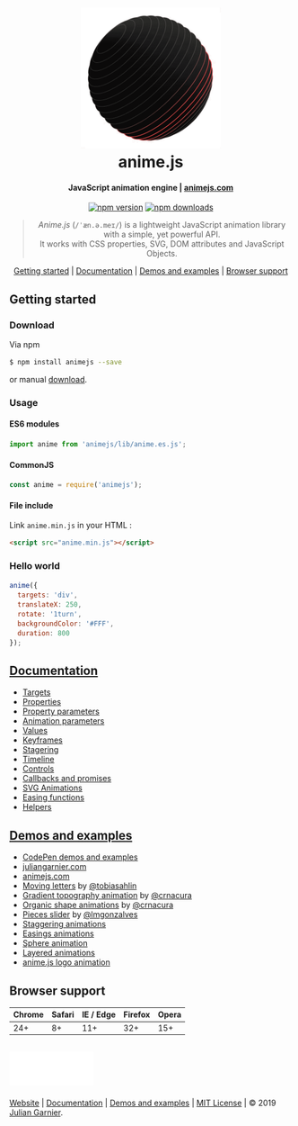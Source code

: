 <h1 align="center">
  <a href="https://animejs.com"><img src="/documentation/assets/img/animejs-v3-header-animation.gif" width="250"/></a>
  <br>
  anime.js
</h1>

<h4 align="center">JavaScript animation engine | <a href="https://animejs.com" target="_blank">animejs.com</a></h4>

<p align="center">
  <a href="https://www.npmjs.com/package/animejs" rel="nofollow"><img src="https://camo.githubusercontent.com/011820ee25bf1d3ddaf635d869903b98eccaeae7/68747470733a2f2f696d672e736869656c64732e696f2f6e706d2f762f616e696d656a732e7376673f7374796c653d666c61742d737175617265" alt="npm version" data-canonical-src="https://img.shields.io/npm/v/animejs.svg?style=flat-square" style="max-width:100%;"></a>
  <a href="https://www.npmjs.com/package/animejs" rel="nofollow"><img src="https://camo.githubusercontent.com/3e9b69d51aee25fad784a3097676696096621d47/68747470733a2f2f696d672e736869656c64732e696f2f6e706d2f646d2f616e696d656a732e7376673f7374796c653d666c61742d737175617265" alt="npm downloads" data-canonical-src="https://img.shields.io/npm/dm/animejs.svg?style=flat-square" style="max-width:100%;"></a>
</p>

<blockquote align="center">
  <em>Anime.js</em> (<code>/ˈæn.ə.meɪ/</code>) is a lightweight JavaScript animation library with a simple, yet powerful API.<br>
  It works with CSS properties, SVG, DOM attributes and JavaScript Objects.
</blockquote>

<p align="center">
  <a href="#getting-started">Getting started</a>&nbsp;|&nbsp;<a href="#documentation">Documentation</a>&nbsp;|&nbsp;<a href="#demos-and-examples">Demos and examples</a>&nbsp;|&nbsp;<a href="#browser-support">Browser support</a>
</p>

## Getting started

### Download

Via npm

```bash
$ npm install animejs --save
```

or manual [download](https://github.com/juliangarnier/anime/archive/master.zip).

### Usage

#### ES6 modules

```javascript
import anime from 'animejs/lib/anime.es.js';
```

#### CommonJS

```javascript
const anime = require('animejs');
```

#### File include

Link `anime.min.js` in your HTML :

```html
<script src="anime.min.js"></script>
```

### Hello world

```javascript
anime({
  targets: 'div',
  translateX: 250,
  rotate: '1turn',
  backgroundColor: '#FFF',
  duration: 800
});
```

## [Documentation](https://animejs.com/documentation/)

* [Targets](https://animejs.com/documentation/#cssSelector)
* [Properties](https://animejs.com/documentation/#cssProperties)
* [Property parameters](https://animejs.com/documentation/#duration)
* [Animation parameters](https://animejs.com/documentation/#direction)
* [Values](https://animejs.com/documentation/#unitlessValue)
* [Keyframes](https://animejs.com/documentation/#animationKeyframes)
* [Stagering](https://animejs.com/documentation/#staggeringBasics)
* [Timeline](https://animejs.com/documentation/#timelineBasics)
* [Controls](https://animejs.com/documentation/#playPause)
* [Callbacks and promises](https://animejs.com/documentation/#update)
* [SVG Animations](https://animejs.com/documentation/#motionPath)
* [Easing functions](https://animejs.com/documentation/#linearEasing)
* [Helpers](https://animejs.com/documentation/#remove)

## [Demos and examples](http://codepen.io/collection/b392d3a52d6abf5b8d9fda4e4cab61ab/)

* [CodePen demos and examples](http://codepen.io/collection/b392d3a52d6abf5b8d9fda4e4cab61ab/)
* [juliangarnier.com](http://juliangarnier.com)
* [animejs.com](https://animejs.com)
* [Moving letters](http://tobiasahlin.com/moving-letters/) by [@tobiasahlin](https://twitter.com/tobiasahlin)
* [Gradient topography animation](https://tympanus.net/Development/GradientTopographyAnimation/) by [@crnacura](https://twitter.com/crnacura)
* [Organic shape animations](https://tympanus.net/Development/OrganicShapeAnimations/) by [@crnacura](https://twitter.com/crnacura)
* [Pieces slider](https://tympanus.net/Tutorials/PiecesSlider/) by [@lmgonzalves](https://twitter.com/lmgonzalves)
* [Staggering animations](https://codepen.io/juliangarnier/pen/4fe31bbe8579a256e828cd4d48c86182?editors=0100)
* [Easings animations](https://codepen.io/juliangarnier/pen/444ed909fd5de38e3a77cc6e95fc1884)
* [Sphere animation](https://codepen.io/juliangarnier/pen/b3bb8ca599ad0f9d00dd044e56cbdea5?editors=0010)
* [Layered animations](https://codepen.io/juliangarnier/pen/6ca836535cbea42157d1b8d56d00be84?editors=0010)
* [anime.js logo animation](https://codepen.io/juliangarnier/pen/d43e8ec355c30871cbe775193255d6f6?editors=0010)


## Browser support

| Chrome | Safari | IE / Edge | Firefox | Opera |
| --- | --- | --- | --- | --- |
| 24+ | 8+ | 11+ | 32+ | 15+ |

## <a href="https://animejs.com"><img src="/documentation/assets/img/animejs-v3-logo-animation.gif" width="150" alt="anime-js-v3-logo"/></a>

[Website](https://animejs.com/) | [Documentation](https://animejs.com/documentation/) | [Demos and examples](http://codepen.io/collection/b392d3a52d6abf5b8d9fda4e4cab61ab/) | [MIT License](LICENSE.md) | © 2019 [Julian Garnier](http://juliangarnier.com).
